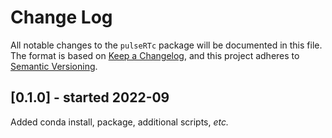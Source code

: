 # Change Log

All notable changes to the `pulseRTc` package will be documented in this file.
The format is based on [Keep a Changelog](http://keepachangelog.com/), and this project adheres to [Semantic Versioning](http://semver.org/).

## [0.1.0] - started 2022-09

Added conda install, package, additional scripts, *etc.* 
